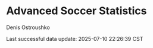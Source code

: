 # Advanced Soccer Statistics
Denis Ostroushko

<!-- gfm -->

Last successful data update: 2025-07-10 22:26:39 CST
